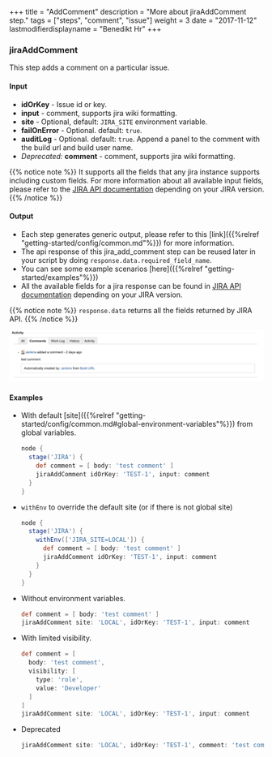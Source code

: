 +++
title = "AddComment"
description = "More about jiraAddComment step."
tags = ["steps", "comment", "issue"]
weight = 3
date = "2017-11-12"
lastmodifierdisplayname = "Benedikt Hr"
+++

### jiraAddComment

This step adds a comment on a particular issue.

#### Input

* **idOrKey** - Issue id or key.
* **input** - comment, supports jira wiki formatting.
* **site** - Optional, default: `JIRA_SITE` environment variable.
* **failOnError** - Optional. default: `true`.
* **auditLog** - Optional. default: `true`. Append a panel to the comment with the build url and build user name.
* _Deprecated:_ **comment** - comment, supports jira wiki formatting.

{{% notice note %}}
It supports all the fields that any jira instance supports including custom fields. For more information about all available input fields, please refer to the [JIRA API documentation](https://docs.atlassian.com/jira/REST/) depending on your JIRA version.
{{% /notice %}}

#### Output

* Each step generates generic output, please refer to this [link]({{%relref "getting-started/config/common.md"%}}) for more information.
* The api response of this jira_add_comment step can be reused later in your script by doing `response.data.required_field_name`.
* You can see some example scenarios [here]({{%relref "getting-started/examples"%}})
* All the available fields for a jira response can be found in [JIRA API documentation](https://docs.atlassian.com/jira/REST/) depending on your JIRA version.

{{% notice note %}}
`response.data` returns all the fields returned by JIRA API.
{{% /notice %}}

![Comment](https://raw.githubusercontent.com/jenkinsci/jira-steps-plugin/master/hugo/static/images/jira_add_comment.png)

#### Examples

* With default [site]({{%relref "getting-started/config/common.md#global-environment-variables"%}}) from global variables.

    ```groovy
    node {
      stage('JIRA') {
        def comment = [ body: 'test comment' ]
        jiraAddComment idOrKey: 'TEST-1', input: comment
      }
    }
    ```
* `withEnv` to override the default site (or if there is not global site)

    ```groovy
    node {
      stage('JIRA') {
        withEnv(['JIRA_SITE=LOCAL']) {
          def comment = [ body: 'test comment' ]
          jiraAddComment idOrKey: 'TEST-1', input: comment
        }
      }
    }
    ```
* Without environment variables.

    ```groovy
    def comment = [ body: 'test comment' ]
    jiraAddComment site: 'LOCAL', idOrKey: 'TEST-1', input: comment
    ```
* With limited visibility.

    ```groovy
    def comment = [ 
      body: 'test comment',
      visibility: [ 
        type: 'role', 
        value: 'Developer'
      ]
    ]
    jiraAddComment site: 'LOCAL', idOrKey: 'TEST-1', input: comment
    ```
* Deprecated

    ```groovy
    jiraAddComment site: 'LOCAL', idOrKey: 'TEST-1', comment: 'test comment'
    ```
